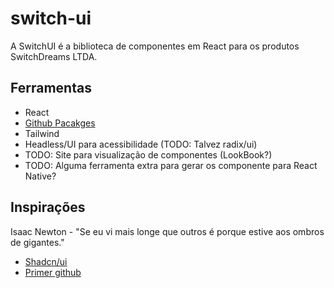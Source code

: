 # switch-ui
 A SwitchUI é a biblioteca de componentes em React para os produtos SwitchDreams LTDA.

## Ferramentas

- React
- [Github Pacakges](https://github.com/features/packages)
- Tailwind
- Headless/UI para acessibilidade (TODO: Talvez radix/ui)
- TODO: Site para visualização de componentes (LookBook?)
- TODO: Alguma ferramenta extra para gerar os componente para React Native?

## Inspirações

Isaac Newton - "Se eu vi mais longe que outros é porque estive aos ombros de gigantes."

- [Shadcn/ui](https://ui.shadcn.com/docs)
- [Primer github](https://primer.style/design/)
